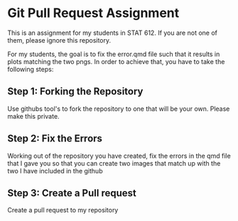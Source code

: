 # Git Pull Request Assignment

This is an assignment for my students in STAT 612. If you are not one of them, please ignore this repository.

For my students, the goal is to fix the error.qmd file such that it results in plots matching the two pngs.
In order to achieve that, you have to take the following steps:

## Step 1: Forking the Repository

Use githubs tool's to fork the repository to one that will be your own. Please make this private.

## Step 2: Fix the Errors

Working out of the repository you have created, fix the errors in the qmd file that I gave you so that you can create two images that match up with the two I have included in the github

## Step 3: Create a Pull request

Create a pull request to my repository
